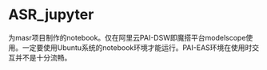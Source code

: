 # ASR_jupyter
为masr项目制作的notebook。仅在阿里云PAI-DSW即魔搭平台modelscope使用。一定要使用Ubuntu系统的notebook环境才能运行。PAI-EAS环境在使用时交互并不是十分流畅。
